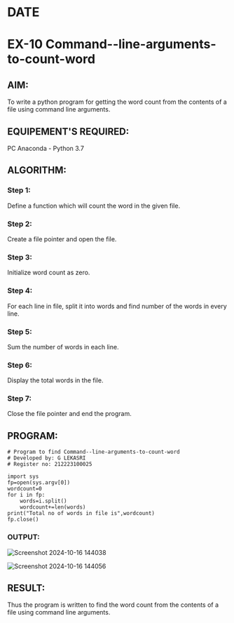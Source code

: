 # DATE
# EX-10 Command--line-arguments-to-count-word
## AIM:
To write a python program for getting the word count from the contents of a file using command line arguments.
## EQUIPEMENT'S REQUIRED: 
PC
Anaconda - Python 3.7
## ALGORITHM: 
### Step 1:
Define a function which will count the word in the given file.
### Step 2:
Create a file pointer and open the file.
### Step 3:
Initialize word count as zero.
### Step 4:
For each line in file, split it into words and find number of the words in every line.
### Step 5:
Sum the number of words in each line.
### Step 6:
Display the total words in the file.
### Step 7:
Close the file pointer and end the program. 

## PROGRAM:
```
# Program to find Command--line-arguments-to-count-word
# Developed by: G LEKASRI
# Register no: 212223100025

import sys
fp=open(sys.argv[0])
wordcount=0
for i in fp:
    words=i.split()
    wordcount+=len(words)
print("Total no of words in file is",wordcount)
fp.close()

```
### OUTPUT:

![Screenshot 2024-10-16 144038](https://github.com/user-attachments/assets/acc6ee76-e02f-4ea5-b289-af2195eada20)


![Screenshot 2024-10-16 144056](https://github.com/user-attachments/assets/abcd476a-8438-4524-8e52-0b8fd80232a9)



## RESULT:
Thus the program is written to find the word count from the contents of a file using command line arguments.
